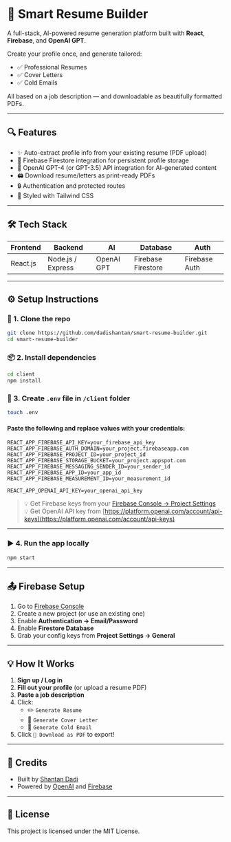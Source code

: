 # 🚀 Smart Resume Builder

A full-stack, AI-powered resume generation platform built with **React**, **Firebase**, and **OpenAI GPT**.

Create your profile once, and generate tailored:
- ✅ Professional Resumes
- ✅ Cover Letters
- ✅ Cold Emails

All based on a job description — and downloadable as beautifully formatted PDFs.

---

## 🔍 Features

- ✨ Auto-extract profile info from your existing resume (PDF upload)
- 💾 Firebase Firestore integration for persistent profile storage
- 🧠 OpenAI GPT-4 (or GPT-3.5) API integration for AI-generated content
- 🖨️ Download resume/letters as print-ready PDFs
- 🔒 Authentication and protected routes
- 🎨 Styled with Tailwind CSS

---

## 🛠️ Tech Stack

| Frontend | Backend | AI | Database | Auth |
|----------|---------|----|----------|------|
| React.js | Node.js / Express | OpenAI GPT | Firebase Firestore | Firebase Auth |

---

## ⚙️ Setup Instructions

### 📁 1. Clone the repo

```bash
git clone https://github.com/dadishantan/smart-resume-builder.git
cd smart-resume-builder
```

### 📦 2. Install dependencies

```bash
cd client
npm install
```

### 🔑 3. Create `.env` file in `/client` folder

```bash
touch .env
```

#### Paste the following and replace values with your credentials:

```env
REACT_APP_FIREBASE_API_KEY=your_firebase_api_key
REACT_APP_FIREBASE_AUTH_DOMAIN=your_project.firebaseapp.com
REACT_APP_FIREBASE_PROJECT_ID=your_project_id
REACT_APP_FIREBASE_STORAGE_BUCKET=your_project.appspot.com
REACT_APP_FIREBASE_MESSAGING_SENDER_ID=your_sender_id
REACT_APP_FIREBASE_APP_ID=your_app_id
REACT_APP_FIREBASE_MEASUREMENT_ID=your_measurement_id

REACT_APP_OPENAI_API_KEY=your_openai_api_key
```

> 💡 Get Firebase keys from your [Firebase Console → Project Settings](https://console.firebase.google.com)  
> 💡 Get OpenAI API key from [https://platform.openai.com/account/api-keys](https://platform.openai.com/account/api-keys)

---

### ▶️ 4. Run the app locally

```bash
npm start
```

---

## 📤 Firebase Setup

1. Go to [Firebase Console](https://console.firebase.google.com/)
2. Create a new project (or use an existing one)
3. Enable **Authentication → Email/Password**
4. Enable **Firestore Database**
5. Grab your config keys from **Project Settings → General**

---

## 💡 How It Works

1. **Sign up / Log in**
2. **Fill out your profile** (or upload a resume PDF)
3. **Paste a job description**
4. Click:
   - ✏️ `Generate Resume`
   - 📨 `Generate Cover Letter`
   - 💬 `Generate Cold Email`
5. Click `📄 Download as PDF` to export!

---

## 🧠 Credits

- Built by [Shantan Dadi](https://github.com/dadishantan)
- Powered by [OpenAI](https://platform.openai.com/) and [Firebase](https://firebase.google.com/)

---

## 📃 License

This project is licensed under the MIT License.
